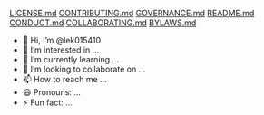 [LICENSE.md](https://github.com/user-attachments/files/18083908/LICENSE.md)
[CONTRIBUTING.md](https://github.com/user-attachments/files/18083907/CONTRIBUTING.md)
[GOVERNANCE.md](https://github.com/user-attachments/files/18083905/GOVERNANCE.md)
[README.md](https://github.com/user-attachments/files/18083904/README.md)
[CONDUCT.md](https://github.com/user-attachments/files/18083903/CONDUCT.md)
[COLLABORATING.md](https://github.com/user-attachments/files/18083902/COLLABORATING.md)
[BYLAWS.md](https://github.com/user-attachments/files/18083901/BYLAWS.md)
- 👋 Hi, I’m @lek015410
- 👀 I’m interested in ...
- 🌱 I’m currently learning ...
- 💞️ I’m looking to collaborate on ...
- 📫 How to reach me ...
- 😄 Pronouns: ...
- ⚡ Fun fact: ...

<!---
lek015410/lek015410 is a ✨ special ✨ repository because its `README.md` (this file) appears on your GitHub profile.
You can click the Preview link to take a look at your changes.
--->
